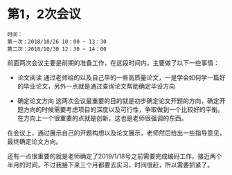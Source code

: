 第1，2次会议
======
```
时间：
第一次：2018/10/26 10：00 ~ 13：30
第二次：2018/10/30 12：30 ~ 14：00
```
前面两次会议主要是前期的准备工作，在这段时间内，主要做了以下一些事情：
* 论文阅读
通过老师给的以及自己早的一些高质量论文，一是学会如何学一篇好的毕业论文，另外一点就是通过查询论文帮助确定毕设方向

* 确定论文方向
这两次会议最重要的目的就是初步确定论文开题的方向，确定开题方向的时候需要考虑项目的深度以及可行性，争取做到一个比较好的平衡。在方向上一个很重要的点就是创新，这也是老师很强调的东西。

在会议上，通过展示自己的开题构想以及论文展示，老师然后给出一些指导意见，最终确定论文方向。

还有一点很重要的就是老师确定了2019/1/18号之前需要完成编码工作，接近两个半月的时间，不过我接下来三个月都要去实习，时间很赶，所以需要抓紧了。
